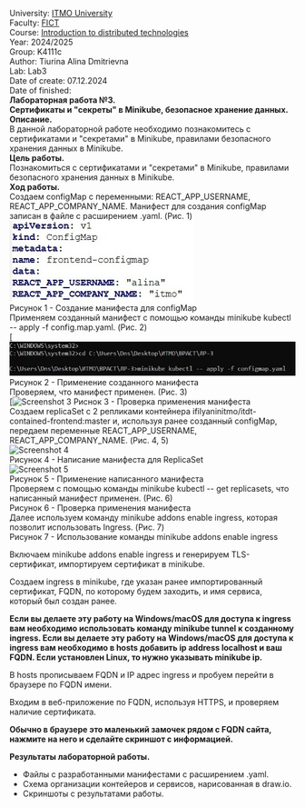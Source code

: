 University: [ITMO University](https://itmo.ru/ru/)   
Faculty: [FICT](https://fict.itmo.ru)   
Course: [Introduction to distributed technologies](https://github.com/itmo-ict-faculty/introduction-to-distributed-technologies)   
Year: 2024/2025    
Group: K4111c    
Author: Tiurina Alina Dmitrievna    
Lab: Lab3   
Date of create: 07.12.2024    
Date of finished:    
**Лабораторная работа №3.**    
**Сертификаты и "секреты" в Minikube, безопасное хранение данных.**   
**Описание.**    
В данной лабораторной работе необходимо познакомитесь с сертификатами и "секретами" в Minikube, правилами безопасного хранения данных в Minikube.    
**Цель работы.**  
Познакомиться с сертификатами и "секретами" в Minikube, правилами безопасного хранения данных в Minikube.   
**Ход работы.**   
Создаем configMap с переменными: REACT_APP_USERNAME, REACT_APP_COMPANY_NAME. Манифест для создания configMap записан в файле с расширением .yaml. (Рис. 1)  
![Screenshot 1](https://github.com/Adalin43/2024_2025-introduction_to_distributed_technologies-k4111c-tiurina_a_d/blob/main/lab3/imagine/1.jpg)   
Рисунок 1 - Создание манифеста для configMap   
Применяем созданный манифест с помощью команды minikube kubectl -- apply -f config.map.yaml. (Рис. 2)   
[![Screenshot 2](https://github.com/Adalin43/2024_2025-introduction_to_distributed_technologies-k4111c-tiurina_a_d/blob/main/lab3/imagine/2.jpg)     
Рисунок 2 - Применение созданного манифеста   
Проверяем, что манифест применен. (Рис. 3)   
[![Screenshot 3]() 
Риснок 3 - Проверка применения манифеста   
Создаем replicaSet с 2 репликами контейнера ifilyaninitmo/itdt-contained-frontend:master и, используя ранее созданный configMap, передаем переменные REACT_APP_USERNAME, REACT_APP_COMPANY_NAME. (Рис. 4, 5)    
![Screenshot 4]()   
Рисунок 4 - Написание манифеста для ReplicaSet   
![Screenshot 5]()   
Рисунок 5 - Применение написанного манифеста      
Проверяем с помощью команды minikube kubectl -- get replicasets, что написанный манифест применен. (Рис. 6)   
Рисунок 6 - Проверка применения манифеста     
Далее используем команду minikube addons enable ingress, которая позволит использовать Ingress. (Рис. 7)   
Рисунок 7 - Использование команды minikube addons enable ingress     



Включаем minikube addons enable ingress и генерируем TLS-сертификат, импортируем сертификат в minikube.    

Создаем ingress в minikube, где указан ранее импортированный сертификат, FQDN, по которому будем заходить, и имя сервиса, который был создан ранее.    

**Если вы делаете эту работу на Windows/macOS для доступа к ingress вам необходимо использовать команду minikube tunnel к созданному ingress. Если вы делаете эту работу на Windows/macOS для доступа к ingress вам необходимо в hosts добавить ip address localhost и ваш FQDN. Если установлен Linux, то нужно указывать minikube ip.**     

В hosts прописываем FQDN и IP адрес ingress и пробуем перейти в браузере по FQDN имени.     

Входим в веб-приложение по FQDN, используя HTTPS, и проверяем наличие сертификата.     

**Обычно в браузере это маленький замочек рядом с FQDN сайта, нажмите на него и сделайте скриншот с информацией.**    


**Результаты лабораторной работы.**     
- Файлы с разработанными манифестами с расширением .yaml.  
- Схема организации контейеров и сервисов, нарисованная в draw.io.  
- Скриншоты c результатами работы.   

